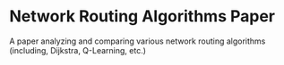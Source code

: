 # Network Routing Algorithms Paper
A paper analyzing and comparing various network routing algorithms (including, Dijkstra, Q-Learning, etc.)
